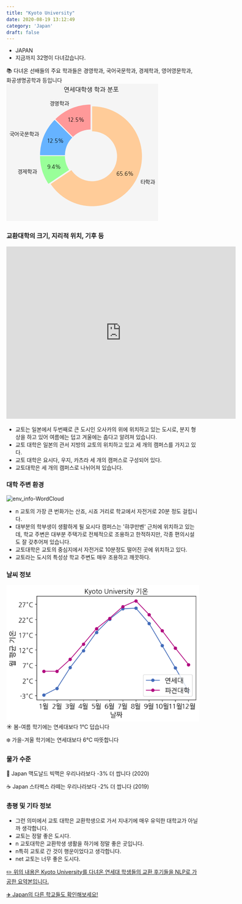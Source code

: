 ```yaml
---
title: "Kyoto University"
date: 2020-08-19 13:12:49
category: 'Japan'
draft: false
---
```



* JAPAN
* 지금까지 32명이 다녀갔습니다. 

📚 다녀온 선배들의 주요 학과들은 경영학과, 국어국문학과, 경제학과, 영어영문학과, 화공생명공학과 등입니다
![department-info](../plots/JP000013.png)
### 교환대학의 크기, 지리적 위치, 기후 등
<iframe
width="600"
height="450"
frameborder="0" style="border:0"
src="https://www.google.com/maps/embed/v1/place?key=AIzaSyC9e1AME-pVmWC4hBpFdu5S4dKzyepa3HQ&q=Kyoto+University&center=35.0262444,135.7808218&zoom=14" allowfullscreen>
</iframe>

* 교토는 일본에서 두번째로 큰 도시인 오사카의 위에 위치하고 있는 도시로, 분지 형상을 하고 있어 여름에는 덥고 겨울에는 춥다고 알려져 있습니다.
* 교토 대학은 일본의 관서 지방의 교토의 위치하고 있고 세 개의 캠퍼스를 가지고 있다.
* 교토 대학은 요시다, 우지, 카츠라 세 개의 캠퍼스로 구성되어 있다.
* 교토대학은 세 개의 캠퍼스로 나뉘어져 있습니다.


### 대학 주변 환경

![env_info-WordCloud](../univ_wordclouds_okt/env_info/JP000013_env_info_okt.png)

* n 교토의 가장 큰 번화가는 산죠, 시죠 거리로 학교에서 자전거로 20분 정도 걸립니다.
* 대부분의 학부생이 생활하게 될 요시다 캠퍼스는 '햐쿠만벤' 근처에 위치하고 있는데, 학교 주변은 대부분 주택가로 전체적으로 조용하고 한적하지만, 각종 편의시설도 잘 갖추어져 있습니다.
* 교토대학은 교토의 중심지에서 자전거로 10분정도 떨어진 곳에 위치하고 있다.
* 교토라는 도시의 특성상 학교 주변도 매우 조용하고 깨끗하다.


### 날씨 정보 
 ![temparature_JP000013](../plots/weather/JP000013.png)
☀️ 봄-여름 학기에는 연세대보다 1°C 덥습니다

❄️ 가을-겨울 학기에는 연세대보다 6°C 따뜻합니다
### 물가 수준 
🍔 Japan 맥도날드 빅맥은 우리나라보다 -3% 더 쌉니다 (2020)

☕️ Japan 스타벅스 라떼는 우리나라보다 -2% 더 쌉니다 (2019)

### 총평 및 기타 정보
* 그런 의미에서 교토 대학은 교환학생으로 가서 지내기에 매우 유익한 대학교가 아닐까 생각합니다.
* 교토는 정말 좋은 도시다.
* n 교토대학은 교환학생 생활을 하기에 정말 좋은 곳입니다.
* n특히 교토로 간 것이 행운이었다고 생각합니다.
* net 교토는 너무 좋은 도시다.


[✏️ 위의 내용은 Kyoto University를 다녀온 연세대 학생들의 교환 후기들을 NLP로 가공한 요약본입니다.](http://oia.yonsei.ac.kr/partner/expReport.asp?ucode=JP000013&bgbn=A)

[✈️ Japan의 다른 학교들도 확인해보세요!](https://yonsei-exchange.netlify.app/?category=Japan)

